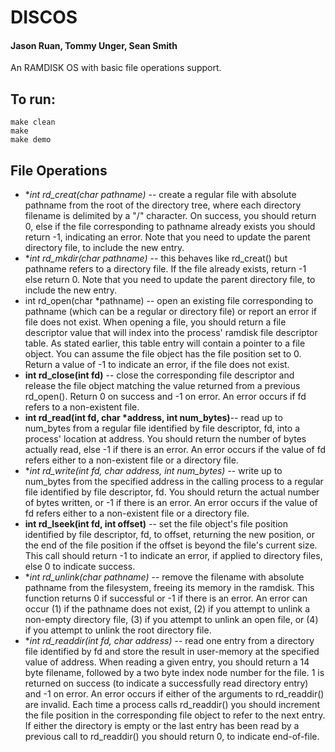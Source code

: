 
# DISCOS

#### Jason Ruan, Tommy Unger, Sean Smith

An RAMDISK OS with basic file operations support.

## To run:
	
	make clean
	make
	make demo

## File Operations

+ **int rd_creat(char *pathname)** -- create a regular file with absolute pathname from the root of the directory tree, where each directory filename is delimited by a "/" character.  On success, you should return 0, else if the file corresponding to pathname already exists you should return -1, indicating an error. Note that you need to update the parent directory file, to include the new entry. 
+ **int rd_mkdir(char *pathname)** -- this behaves like rd_creat() but pathname refers to a directory file. If the file already exists, return -1 else return 0. Note that you need to update the parent directory file, to include the new entry.
+ int rd_open(char *pathname) -- open an existing file corresponding to pathname (which can be a regular or directory file) or report an error if file does not exist. When opening a file, you should return a file descriptor value that will index into the process'  ramdisk file descriptor table. As stated earlier, this table entry will contain a pointer to a file object. You can assume the file object has the file position set to 0. Return a value of -1 to indicate an error, if the file does not exist.
+ **int rd_close(int fd)** -- close the corresponding file descriptor and release the file object matching the value returned from a previous rd_open(). Return 0 on success and -1 on error. An error occurs if fd refers to a non-existent file.
+ **int rd_read(int fd, char *address, int num_bytes)**-- read up to num_bytes from a regular file identified by file descriptor, fd, into a process' location at address. You should return the number of bytes actually read, else -1 if there is an error. An error occurs if the value of fd refers either to a non-existent file or a directory file.
+ **int rd_write(int fd, char *address, int num_bytes)** -- write up to num_bytes from the specified address in the calling process to a regular file identified by file descriptor, fd. You should return the actual number of bytes written, or -1 if there is an error. An error occurs if the value of fd refers either to a non-existent file or a directory file.
+ **int rd_lseek(int fd, int offset)** -- set the file object's file position identified by file descriptor, fd, to offset, returning the new position, or the end of the file position if the offset is beyond the file's current size. This call should return -1 to indicate an error, if applied to directory files, else 0 to indicate success. 
+ **int rd_unlink(char *pathname)** -- remove the filename with absolute pathname from the filesystem, freeing its memory in the ramdisk. This function returns 0 if successful or -1 if there is an error.  An error can occur (1) if the pathname does not exist, (2) if you attempt to unlink a non-empty directory file, (3) if you attempt to unlink an open file, or (4) if you attempt to unlink the root directory file. 
+ **int rd_readdir(int fd, char *address)** -- read one entry from a directory file identified by fd and store the result in user-memory at the specified value of address. When reading a given entry, you should return a 14 byte filename, followed by a two byte index node number for the file. 1 is returned on success (to indicate a successfully read directory entry) and -1 on error. An error occurs if either of the arguments to rd_readdir() are invalid. Each time a process calls rd_readdir() you should increment the file position in the corresponding file object to refer to the next entry. If either the directory is empty or the last entry has been read by a previous call to rd_readdir() you should return 0, to indicate end-of-file.
